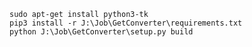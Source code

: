     
    sudo apt-get install python3-tk
    pip3 install -r J:\Job\GetConverter\requirements.txt
    python J:\Job\GetConverter\setup.py build
